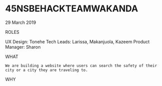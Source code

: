 # 45NSBEHACKTEAMWAKANDA

29 March 2019


ROLES

UX Design: Tonehe
Tech Leads: Larissa, Makanjuola, Kazeem
Product Manager: Sharon

WHAT 

	We are building a website where users can search the safety of their city or a city they are traveling to. 

WHY
